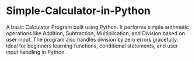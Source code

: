 # Simple-Calculator-in-Python
A basic Calculator Program built using Python. It performs simple arithmetic operations like Addition, Subtraction, Multiplication, and Division based on user input. The program also handles division by zero errors gracefully. Ideal for beginners learning functions, conditional statements, and user input handling in Python.
